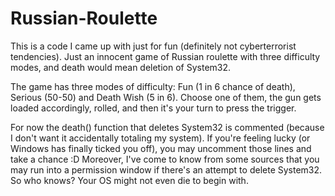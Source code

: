 # Russian-Roulette
This is a code I came up with just for fun (definitely not cyberterrorist tendencies). Just an innocent game of Russian roulette with three difficulty modes, and death would mean deletion of System32.

The game has three modes of difficulty: Fun (1 in 6 chance of death), Serious (50-50) and Death Wish (5 in 6). Choose one of them, the gun gets loaded accordingly, rolled, and then it's your turn to press the trigger.

For now the death() function that deletes System32 is commented (because I don't want it accidentally totaling my system). If you're feeling lucky (or Windows has finally ticked you off), you may uncomment those lines and take a chance :D
Moreover, I've come to know from some sources that you may run into a permission window if there's an attempt to delete System32. So who knows? Your OS might not even die to begin with.
